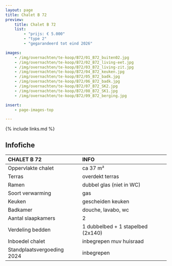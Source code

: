```yaml
---
layout: page
title: Chalet B 72
preview:
    title: Chalet B 72
    list:
        - "prijs: € 5.000"
        - "type 2"
        - "gegarandeerd tot eind 2026"

images:
    - /img/overnachten/te-koop/B72/01_B72_buiten02.jpg
    - /img/overnachten/te-koop/B72/02_B72_living-eet.jpg
    - /img/overnachten/te-koop/B72/03_B72_living-zit.jpg
    - /img/overnachten/te-koop/B72/04_B72_keuken.jpg
    - /img/overnachten/te-koop/B72/05_B72_badk.jpg
    - /img/overnachten/te-koop/B72/06_B72_badk.jpg
    - /img/overnachten/te-koop/B72/07_B72_SK2.jpg
    - /img/overnachten/te-koop/B72/08_B72_SK1.jpg
    - /img/overnachten/te-koop/B72/09_B72_berging.jpg

insert:
    - page-images-top

---
```


{% include links.md %}



## Infofiche

CHALET B 72                 | INFO        |
:---------------------------|:------------|
Oppervlakte chalet          |ca 37 m²
Terras                      |overdekt terras
Ramen                       |dubbel glas (niet in WC)
Soort verwarming            |gas
Keuken                      |gescheiden keuken
Badkamer                    |douche, lavabo, wc
Aantal slaapkamers          |2
Verdeling bedden            |1 dubbelbed + 1 stapelbed (2x140)
Inboedel chalet             |inbegrepen muv huisraad
Standplaatsvergoeding 2024  |inbegrepen
